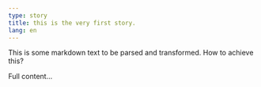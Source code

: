 ```yaml
---
type: story
title: this is the very first story.
lang: en
---
```


This is some markdown text to be parsed and transformed.
How to achieve this?

<!-- more -->

Full content...
